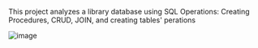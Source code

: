 This project analyzes a library database using SQL Operations: Creating Procedures, CRUD, JOIN, and creating tables' perations

![image](https://github.com/user-attachments/assets/51b9894f-1201-4cc7-9306-a573c5e49a6b)
